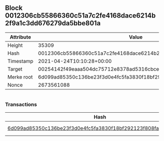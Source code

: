 ## Block 0012306cb55866360c51a7c2fe4168dace6214b2f9a1c3dd676279da5bbe801a

Attribute | Value
--- | ---
Height | 35309
Hash | 0012306cb55866360c51a7c2fe4168dace6214b2f9a1c3dd676279da5bbe801a
Timestamp | 2021-04-24T10:10:28+00:00
Target | 00254142f49eaaa504dc75712e8378ad5316cbcead634704b3734b6271167cc4
Merke root | 6d099ad85350c136be23f3d0e4fc5fa3830f18bf292123f808fafdc227ab1fe7
Nonce | 2673561088

```

```

### Transactions

Hash | Amount
--- | ---
[6d099ad85350c136be23f3d0e4fc5fa3830f18bf292123f808fafdc227ab1fe7](6d099ad85350c136be23f3d0e4fc5fa3830f18bf292123f808fafdc227ab1fe7.md) | 10.00000000 SKEPTI 
